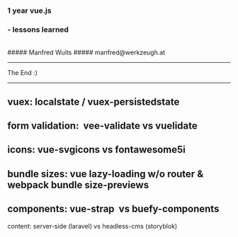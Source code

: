### 1 year vue.js 
### - lessons learned
<div>&nbsp;</div>
##### Manfred Wuits
##### manfred@werkzeugh.at



---

The End :)


---
vuex: 
localstate / vuex-persistedstate
---
form validation: 
vee-validate vs vuelidate 
---
icons: 
vue-svgicons  vs fontawesome5i
---
bundle sizes: 
vue lazy-loading w/o router & webpack bundle size-previews 
---
components: 
vue-strap  vs  buefy-components 
---
content: 
server-side (laravel)  vs  headless-cms (storyblok)

